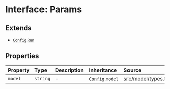 # Interface: Params

## Extends

- [`Config`](Config.md).[`Run`](Run.md)

## Properties

| Property | Type | Description | Inheritance | Source |
| :------ | :------ | :------ | :------ | :------ |
| `model` | `string` | - | [`Config`](Config.md).`model` | [src/model/types.ts:31](https://github.com/dexaai/llm-tools/blob/3551610/src/model/types.ts#L31) |
